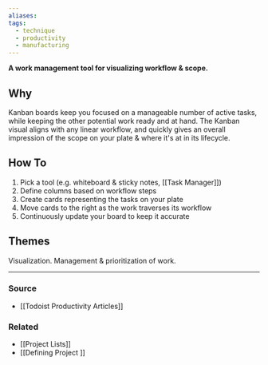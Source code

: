 ```yaml
---
aliases: 
tags:
  - technique
  - productivity
  - manufacturing
---
```

**A work management tool for visualizing workflow & scope.**

## Why

Kanban boards keep you focused on a manageable number of active tasks, while keeping the other potential work ready and at hand. The Kanban visual aligns with any linear workflow, and quickly gives an overall impression of the scope on your plate & where it's at in its lifecycle.

## How To

1. Pick a tool (e.g. whiteboard & sticky notes, [[Task Manager]])
2. Define columns based on workflow steps
3. Create cards representing the tasks on your plate
4. Move cards to the right as the work traverses its workflow
5. Continuously update your board to keep it accurate

## Themes

Visualization. Management & prioritization of work.

---

### Source
- [[Todoist Productivity Articles]]

### Related
- [[Project Lists]] 
- [[Defining  Project ]]
